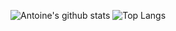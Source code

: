 ![Antoine's github stats](https://github-readme-stats.vercel.app/api?username=alarsyo&hide_border=true)
![Top Langs](https://github-readme-stats.vercel.app/api/top-langs/?username=alarsyo&hide=css,html&layout=compact)

<!--
**alarsyo/alarsyo** is a ✨ _special_ ✨ repository because its `README.md` (this file) appears on your GitHub profile.

Here are some ideas to get you started:

- 🔭 I’m currently working on ...
- 🌱 I’m currently learning ...
- 👯 I’m looking to collaborate on ...
- 🤔 I’m looking for help with ...
- 💬 Ask me about ...
- 📫 How to reach me: ...
- 😄 Pronouns: ...
- ⚡ Fun fact: ...
-->
